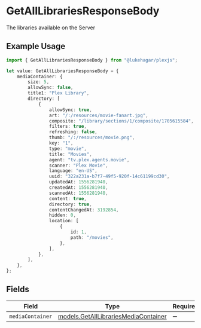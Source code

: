 # GetAllLibrariesResponseBody

The libraries available on the Server

## Example Usage

```typescript
import { GetAllLibrariesResponseBody } from "@lukehagar/plexjs";

let value: GetAllLibrariesResponseBody = {
    mediaContainer: {
        size: 5,
        allowSync: false,
        title1: "Plex Library",
        directory: [
            {
                allowSync: true,
                art: "/:/resources/movie-fanart.jpg",
                composite: "/library/sections/1/composite/1705615584",
                filters: true,
                refreshing: false,
                thumb: "/:/resources/movie.png",
                key: "1",
                type: "movie",
                title: "Movies",
                agent: "tv.plex.agents.movie",
                scanner: "Plex Movie",
                language: "en-US",
                uuid: "322a231a-b7f7-49f5-920f-14c61199cd30",
                updatedAt: 1556281940,
                createdAt: 1556281940,
                scannedAt: 1556281940,
                content: true,
                directory: true,
                contentChangedAt: 3192854,
                hidden: 0,
                location: [
                    {
                        id: 1,
                        path: "/movies",
                    },
                ],
            },
        ],
    },
};
```

## Fields

| Field                                                                              | Type                                                                               | Required                                                                           | Description                                                                        |
| ---------------------------------------------------------------------------------- | ---------------------------------------------------------------------------------- | ---------------------------------------------------------------------------------- | ---------------------------------------------------------------------------------- |
| `mediaContainer`                                                                   | [models.GetAllLibrariesMediaContainer](../models/getalllibrariesmediacontainer.md) | :heavy_minus_sign:                                                                 | N/A                                                                                |